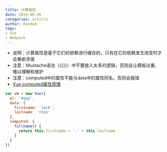 ```yaml
---
title: 计算属性
date: 2019-08-26
categories: article
author: Random
tags:
- Vue
- Webpack
---
```


- 说明：计算属性是基于它们的依赖进行缓存的，只有在它的依赖发生改变时才会重新求值
- 注意：Mustache语法（{{}}）中不要放入太多的逻辑，否则会让模板过重、难以理解和维护
- 注意：computed中的属性不能与data中的属性同名，否则会报错
- [Vue computed属性原理](https://www.cnblogs.com/kidney/p/7384835.html)

```js
var vm = new Vue({
  el: '#app',
  data: {
    firstname: 'jack',
    lastname: 'rose'
  },
  computed: {
    fullname() {
      return this.firstname + '.' + this.lastname
    }
  }
})
```